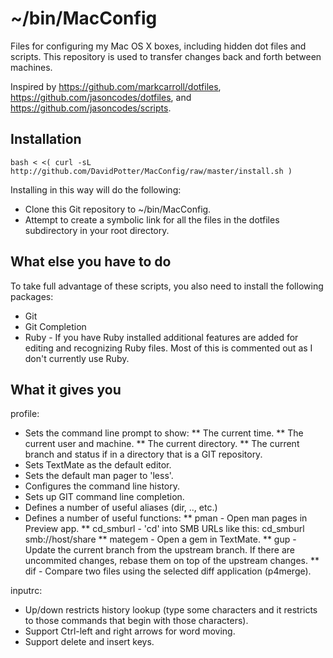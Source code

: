 # ~/bin/MacConfig

Files for configuring my Mac OS X boxes, including hidden dot files and scripts.  This repository is used to transfer changes back and forth between machines.

Inspired by https://github.com/markcarroll/dotfiles, https://github.com/jasoncodes/dotfiles, and https://github.com/jasoncodes/scripts.


## Installation
    bash < <( curl -sL http://github.com/DavidPotter/MacConfig/raw/master/install.sh )

Installing in this way will do the following:

* Clone this Git repository to ~/bin/MacConfig.
* Attempt to create a symbolic link for all the files in the dotfiles subdirectory in your root directory.

## What else you have to do

To take full advantage of these scripts, you also need to install the following packages:

* Git
* Git Completion
* Ruby - If you have Ruby installed additional features are added for editing and recognizing Ruby files.  Most of this is commented out as I don't currently use Ruby.

## What it gives you

profile:

* Sets the command line prompt to show:
** The current time.
** The current user and machine.
** The current directory.
** The current branch and status if in a directory that is a GIT repository.
* Sets TextMate as the default editor.
* Sets the default man pager to 'less'.
* Configures the command line history.
* Sets up GIT command line completion.
* Defines a number of useful aliases (dir, .., etc.)
* Defines a number of useful functions:
** pman - Open man pages in Preview app.
** cd_smburl - 'cd' into SMB URLs like this:  cd_smburl smb://host/share
** mategem - Open a gem in TextMate.
** gup - Update the current branch from the upstream branch. If there are uncommited changes, rebase them on top of the upstream changes.
** dif - Compare two files using the selected diff application (p4merge).

inputrc:

* Up/down restricts history lookup (type some characters and it restricts to those commands that begin with those characters).
* Support Ctrl-left and right arrows for word moving.
* Support delete and insert keys.
